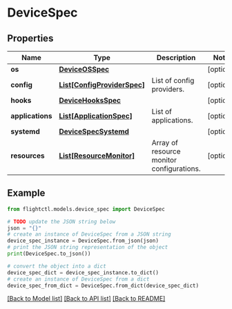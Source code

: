 # DeviceSpec


## Properties

Name | Type | Description | Notes
------------ | ------------- | ------------- | -------------
**os** | [**DeviceOSSpec**](DeviceOSSpec.md) |  | [optional] 
**config** | [**List[ConfigProviderSpec]**](ConfigProviderSpec.md) | List of config providers. | [optional] 
**hooks** | [**DeviceHooksSpec**](DeviceHooksSpec.md) |  | [optional] 
**applications** | [**List[ApplicationSpec]**](ApplicationSpec.md) | List of applications. | [optional] 
**systemd** | [**DeviceSpecSystemd**](DeviceSpecSystemd.md) |  | [optional] 
**resources** | [**List[ResourceMonitor]**](ResourceMonitor.md) | Array of resource monitor configurations. | [optional] 

## Example

```python
from flightctl.models.device_spec import DeviceSpec

# TODO update the JSON string below
json = "{}"
# create an instance of DeviceSpec from a JSON string
device_spec_instance = DeviceSpec.from_json(json)
# print the JSON string representation of the object
print(DeviceSpec.to_json())

# convert the object into a dict
device_spec_dict = device_spec_instance.to_dict()
# create an instance of DeviceSpec from a dict
device_spec_from_dict = DeviceSpec.from_dict(device_spec_dict)
```
[[Back to Model list]](../README.md#documentation-for-models) [[Back to API list]](../README.md#documentation-for-api-endpoints) [[Back to README]](../README.md)


